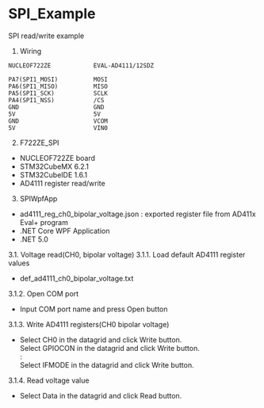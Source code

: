 # SPI_Example
SPI read/write example

1. Wiring
```
NUCLEOF722ZE            EVAL-AD4111/12SDZ

PA7(SPI1_MOSI)          MOSI
PA6(SPI1_MISO)          MISO
PA5(SPI1_SCK)           SCLK
PA4(SPI1_NSS)           /CS
GND                     GND
5V                      5V
GND                     VCOM
5V                      VIN0
```

2. F722ZE_SPI
- NUCLEOF722ZE board
- STM32CubeMX 6.2.1
- STM32CubeIDE 1.6.1
- AD4111 register read/write

3. SPIWpfApp
- ad4111_reg_ch0_bipolar_voltage.json : exported register file from AD411x Eval+ program
- .NET Core WPF Application
- .NET 5.0

3.1. Voltage read(CH0, bipolar voltage)
3.1.1. Load default AD4111 register values
- def_ad4111_ch0_bipolar_voltage.txt

3.1.2. Open COM port
- Input COM port name and press Open button

3.1.3. Write AD4111 registers(CH0 bipolar voltage)
- Select CH0 in the datagrid and click Write button.<br/>
  Select GPIOCON in the datagrid and click Write button.<br/>
       :<br/>
  Select IFMODE in the datagrid and click Write button.<br/>

3.1.4. Read voltage value
- Select Data in the datagrid and click Read button.
